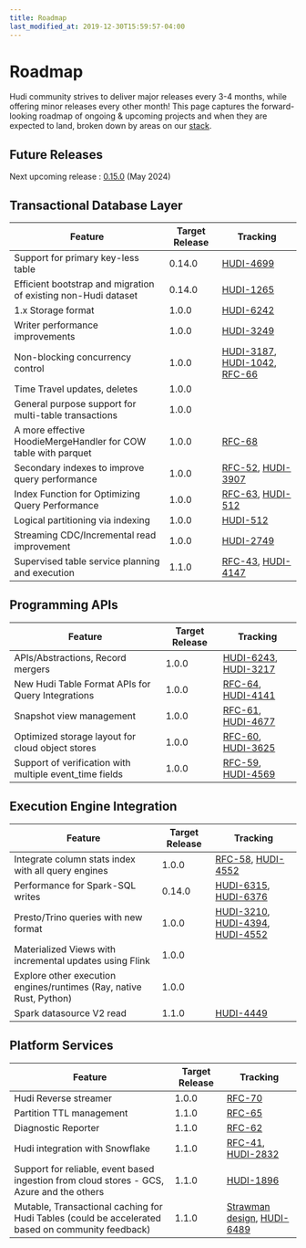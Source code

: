 ```yaml
---
title: Roadmap
last_modified_at: 2019-12-30T15:59:57-04:00
---
```

# Roadmap

Hudi community strives to deliver major releases every 3-4 months, while offering minor releases every other month!
This page captures the forward-looking roadmap of ongoing & upcoming projects and when they are expected to land, broken
down by areas on our [stack](blog/2021/07/21/streaming-data-lake-platform/#hudi-stack).

## Future Releases

Next upcoming release : [0.15.0](https://issues.apache.org/jira/projects/HUDI/versions/12353381) (May 2024)


## Transactional Database Layer

| Feature                                                         | Target Release  | Tracking                                                                                                                                                                        |
|-----------------------------------------------------------------|-----------------|---------------------------------------------------------------------------------------------------------------------------------------------------------------------------------|
| Support for primary key-less table                              | 0.14.0          | [HUDI-4699](https://issues.apache.org/jira/browse/HUDI-4699)                                                                                                                    |
| Efficient bootstrap and migration of existing non-Hudi dataset  | 0.14.0          | [HUDI-1265](https://issues.apache.org/jira/browse/HUDI-1265)                                                                                                                    |
| 1.x Storage format                                              | 1.0.0           | [HUDI-6242](https://issues.apache.org/jira/browse/HUDI-6242)                                                                                                                    |
| Writer performance improvements                                 | 1.0.0           | [HUDI-3249](https://issues.apache.org/jira/browse/HUDI-3249)                                                                                                                    |
| Non-blocking concurrency control                                | 1.0.0           | [HUDI-3187](https://issues.apache.org/jira/browse/HUDI-3187), [HUDI-1042](https://issues.apache.org/jira/browse/HUDI-1042), [RFC-66](https://github.com/apache/hudi/pull/7907)  |
| Time Travel updates, deletes                                    | 1.0.0           |                                                                                                                                                                                 |
| General purpose support for multi-table transactions            | 1.0.0           |                                                                                                                                                                                 |
| A more effective HoodieMergeHandler for COW table with parquet  | 1.0.0           | [RFC-68](https://github.com/apache/hudi/blob/f1afb1bf04abdc94a26d61dc302f36ec2bbeb15b/rfc/rfc-68/rfc-68.md)                                                                     |
| Secondary indexes to improve query performance                  | 1.0.0           | [RFC-52](https://github.com/apache/hudi/pull/5370), [HUDI-3907](https://issues.apache.org/jira/browse/HUDI-3907)                                                                |
| Index Function for Optimizing Query Performance                 | 1.0.0           | [RFC-63](https://github.com/apache/hudi/pull/7235), [HUDI-512](https://issues.apache.org/jira/browse/HUDI-512)                                                                  |
| Logical partitioning via indexing                               | 1.0.0           | [HUDI-512](https://issues.apache.org/jira/browse/HUDI-512)                                                                                                                      |
| Streaming CDC/Incremental read improvement                      | 1.0.0           | [HUDI-2749](https://issues.apache.org/jira/browse/HUDI-2749)                                                                                                                    |
| Supervised table service planning and execution                 | 1.1.0           | [RFC-43](https://github.com/apache/hudi/pull/4309), [HUDI-4147](https://issues.apache.org/jira/browse/HUDI-4147)                                                                |


## Programming APIs

| Feature                                                 | Target Release | Tracking                                                                                                                   |
|---------------------------------------------------------|----------------|----------------------------------------------------------------------------------------------------------------------------|
| APIs/Abstractions, Record mergers                       | 1.0.0          | [HUDI-6243](https://issues.apache.org/jira/browse/HUDI-6243), [HUDI-3217](https://issues.apache.org/jira/browse/HUDI-3217) |
| New Hudi Table Format APIs for Query Integrations       | 1.0.0          | [RFC-64](https://github.com/apache/hudi/pull/7080), [HUDI-4141](https://issues.apache.org/jira/browse/HUDI-4141)           |
| Snapshot view management                                | 1.0.0          | [RFC-61](https://github.com/apache/hudi/pull/6576), [HUDI-4677](https://issues.apache.org/jira/browse/HUDI-4677)           |
| Optimized storage layout for cloud object stores        | 1.0.0          | [RFC-60](https://github.com/apache/hudi/pull/5113), [HUDI-3625](https://issues.apache.org/jira/browse/HUDI-3625)           |
| Support of verification with multiple event_time fields | 1.0.0          | [RFC-59](https://github.com/apache/hudi/pull/6382), [HUDI-4569](https://issues.apache.org/jira/browse/HUDI-4569)           |


## Execution Engine Integration

| Feature                                                                                        | Target Release | Tracking                                                                                                                                                                                 |
|------------------------------------------------------------------------------------------------|----------------|------------------------------------------------------------------------------------------------------------------------------------------------------------------------------------------|
| Integrate column stats index with all query engines                                            | 1.0.0          | [RFC-58](https://github.com/apache/hudi/pull/6345), [HUDI-4552](https://issues.apache.org/jira/browse/HUDI-4552)                                                                         |
| Performance for Spark-SQL writes                                                               | 0.14.0         | [HUDI-6315](https://issues.apache.org/jira/browse/HUDI-6315), [HUDI-6376](https://issues.apache.org/jira/browse/HUDI-6376)                                                               |
| Presto/Trino queries with new format                                                           | 1.0.0          | [HUDI-3210](https://issues.apache.org/jira/browse/HUDI-4394), [HUDI-4394](https://issues.apache.org/jira/browse/HUDI-4394), [HUDI-4552](https://issues.apache.org/jira/browse/HUDI-4552) |
| Materialized Views with incremental updates using Flink                                        | 1.0.0          |                                                                                                                                                                                          |
| Explore other execution engines/runtimes (Ray, native Rust, Python)                            | 1.0.0          |                                                                                                                                                                                          |
| Spark datasource V2 read                                                                       | 1.1.0          | [HUDI-4449](https://issues.apache.org/jira/browse/HUDI-4449)                                                                                                                             |


## Platform Services

| Feature                                                                                             | Target Release | Tracking                                                                                                                                                                                           |
|-----------------------------------------------------------------------------------------------------|----------------|----------------------------------------------------------------------------------------------------------------------------------------------------------------------------------------------------|
| Hudi Reverse streamer                                                                               | 1.0.0          | [RFC-70](https://github.com/apache/hudi/pull/9040)                                                                                                                                                 | 
| Partition TTL management                                                                            | 1.1.0          | [RFC-65](https://github.com/apache/hudi/pull/8062)                                                                                                                                                 |
| Diagnostic Reporter                                                                                 | 1.1.0          | [RFC-62](https://github.com/apache/hudi/pull/6600)                                                                                                                                                 |
| Hudi integration with Snowflake                                                                     | 1.1.0          | [RFC-41](https://github.com/apache/hudi/pull/4074), [HUDI-2832](https://issues.apache.org/jira/browse/HUDI-2832)                                                                                   |
| Support for reliable, event based ingestion from cloud stores - GCS, Azure and the others           | 1.1.0          | [HUDI-1896](https://issues.apache.org/jira/browse/HUDI-1896)                                                                                                                                       |
| Mutable, Transactional caching for Hudi Tables (could be accelerated based on community feedback)   | 1.1.0          | [Strawman design](https://docs.google.com/presentation/d/1QBgLw11TM2Qf1KUESofGrQDb63EuggNCpPaxc82Kldo/edit#slide=id.gf7e0551254_0_5), [HUDI-6489](https://issues.apache.org/jira/browse/HUDI-6489) |
